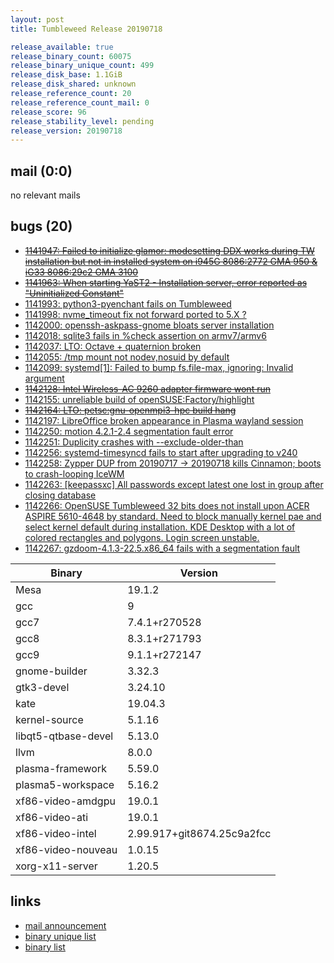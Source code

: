 ```yaml
---
layout: post
title: Tumbleweed Release 20190718

release_available: true
release_binary_count: 60075
release_binary_unique_count: 499
release_disk_base: 1.1GiB
release_disk_shared: unknown
release_reference_count: 20
release_reference_count_mail: 0
release_score: 96
release_stability_level: pending
release_version: 20190718
---
```


## mail (0:0)

no relevant mails

## bugs (20)

<!--more-->

- ~~[1141947: Failed to initialize glamor: modesetting DDX works during TW installation but not in installed system on i945G 8086:2772 GMA 950 & iG33 8086:29c2 GMA 3100](https://bugzilla.opensuse.org/show_bug.cgi?id=1141947)~~
- ~~[1141963: When starting YaST2 - Installation server, error reported as "Uninitialized Constant"](https://bugzilla.opensuse.org/show_bug.cgi?id=1141963)~~
- [1141993: python3-pyenchant fails  on  Tumbleweed](https://bugzilla.opensuse.org/show_bug.cgi?id=1141993)
- [1141998: nvme_timeout fix not forward ported to 5.X ?](https://bugzilla.opensuse.org/show_bug.cgi?id=1141998)
- [1142000: openssh-askpass-gnome bloats server installation](https://bugzilla.opensuse.org/show_bug.cgi?id=1142000)
- [1142018: sqlite3 fails in %check assertion on armv7/armv6](https://bugzilla.opensuse.org/show_bug.cgi?id=1142018)
- [1142037: LTO: Octave + quaternion broken](https://bugzilla.opensuse.org/show_bug.cgi?id=1142037)
- [1142055: /tmp mount not nodev,nosuid by default](https://bugzilla.opensuse.org/show_bug.cgi?id=1142055)
- [1142099: systemd\[1\]: Failed to bump fs.file-max, ignoring: Invalid argument](https://bugzilla.opensuse.org/show_bug.cgi?id=1142099)
- ~~[1142128: Intel Wireless-AC 9260 adapter firmware wont run](https://bugzilla.opensuse.org/show_bug.cgi?id=1142128)~~
- [1142155: unreliable build of openSUSE:Factory/highlight](https://bugzilla.opensuse.org/show_bug.cgi?id=1142155)
- ~~[1142164: LTO: petsc:gnu-openmpi3-hpc build hang](https://bugzilla.opensuse.org/show_bug.cgi?id=1142164)~~
- [1142197: LibreOffice broken appearance in Plasma wayland session](https://bugzilla.opensuse.org/show_bug.cgi?id=1142197)
- [1142250: motion 4.2.1-2.4 segmentation fault error](https://bugzilla.opensuse.org/show_bug.cgi?id=1142250)
- [1142251: Duplicity crashes with --exclude-older-than](https://bugzilla.opensuse.org/show_bug.cgi?id=1142251)
- [1142256: systemd-timesyncd fails to start after upgrading to v240](https://bugzilla.opensuse.org/show_bug.cgi?id=1142256)
- [1142258: Zypper DUP from 20190717 -> 20190718 kills Cinnamon; boots to crash-looping IceWM](https://bugzilla.opensuse.org/show_bug.cgi?id=1142258)
- [1142263: \[keepassxc\] All passwords except latest one lost in group after closing database](https://bugzilla.opensuse.org/show_bug.cgi?id=1142263)
- [1142266: OpenSUSE Tumbleweed 32 bits does not install upon ACER ASPIRE 5610-4648 by standard. Need to block manually kernel pae and select kernel default during installation. KDE Desktop with a lot of colored rectangles and polygons. Login screen unstable.](https://bugzilla.opensuse.org/show_bug.cgi?id=1142266)
- [1142267: gzdoom-4.1.3-22.5.x86_64 fails with a segmentation fault](https://bugzilla.opensuse.org/show_bug.cgi?id=1142267)

Binary | Version
--- | ---
Mesa | 19.1.2
gcc | 9
gcc7 | 7.4.1+r270528
gcc8 | 8.3.1+r271793
gcc9 | 9.1.1+r272147
gnome-builder | 3.32.3
gtk3-devel | 3.24.10
kate | 19.04.3
kernel-source | 5.1.16
libqt5-qtbase-devel | 5.13.0
llvm | 8.0.0
plasma-framework | 5.59.0
plasma5-workspace | 5.16.2
xf86-video-amdgpu | 19.0.1
xf86-video-ati | 19.0.1
xf86-video-intel | 2.99.917+git8674.25c9a2fcc
xf86-video-nouveau | 1.0.15
xorg-x11-server | 1.20.5

## links

- [mail announcement](https://lists.opensuse.org/opensuse-factory/2019-07/msg00298.html)
- [binary unique list](http://download.opensuse.org/history/20190718/rpm.unique.list)
- [binary list](http://download.opensuse.org/history/20190718/rpm.list)
